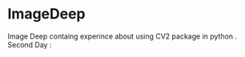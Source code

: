 # ImageDeep
Image Deep containg experince about using CV2 package in python .</br> 
Second Day :     
   
 
